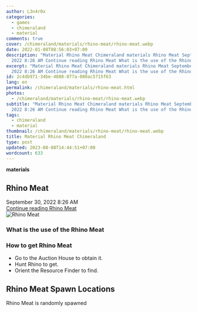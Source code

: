 ```yaml
---
author: L3n4r0x
categories:
  - games
  - chimeraland
  - material
comments: true
cover: /chimeraland/materials/rhino-meat/rhino-meat.webp
date: 2022-01-08T08:56:03+07:00
description: "Material Rhino Meat Chimeraland materials Rhino Meat September 30,
  2022 8:26 AM Continue reading Rhino Meat What is the use of the Rhino Meat "
excerpt: "Material Rhino Meat Chimeraland materials Rhino Meat September 30,
  2022 8:26 AM Continue reading Rhino Meat What is the use of the Rhino Meat "
id: 2c4db971-34be-4888-877a-080ac5715f63
lang: en
permalink: /chimeraland/materials/rhino-meat.html
photos:
  - /chimeraland/materials/rhino-meat/rhino-meat.webp
subtitle: "Material Rhino Meat Chimeraland materials Rhino Meat September 30,
  2022 8:26 AM Continue reading Rhino Meat What is the use of the Rhino Meat "
tags:
  - chimeraland
  - material
thumbnail: /chimeraland/materials/rhino-meat/rhino-meat.webp
title: Material Rhino Meat Chimeraland
type: post
updated: 2023-08-08T14:44:51+07:00
wordcount: 633
---
```


<link
  rel="stylesheet"
  href="https://rawcdn.githack.com/dimaslanjaka/Web-Manajemen/870a349/css/bootstrap-5-3-0-alpha3-wrapper.css"
/>
<section id="bootstrap-wrapper">
  <div data-bs-theme="dark">
    <div
      class="row g-0 border rounded overflow-hidden flex-md-row mb-4 shadow-sm position-relative bg-dark text-light"
    >
      <div class="col p-4 d-flex flex-column position-static">
        <strong class="d-inline-block mb-2 text-success">materials</strong>
        <h2 class="mb-0">Rhino Meat</h2>
        <div class="mb-1 text-muted">September 30, 2022 8:26 AM</div>
        <a
          href="/chimeraland/materials/rhino-meat.html"
          class="stretched-link d-none text-primary"
          >Continue reading Rhino Meat</a
        >
      </div>
      <div class="col-auto d-none d-md-block d-lg-block">
        <img
          src="https://www.webmanajemen.com/chimeraland/materials/rhino-meat/rhino-meat.webp"
          alt="Rhino Meat"
        />
      </div>
    </div>
    <div class="row">
      <div class="col-lg-6 col-12 mb-2">
        <div class="card">
          <div class="card-body">
            <h3 class="card-title">What is the use of the Rhino Meat</h3>
            <div class="card-text"><ul></ul></div>
          </div>
        </div>
      </div>
      <div class="col-lg-6 col-12 mb-2">
        <div class="card">
          <div class="card-body">
            <h3 class="card-title">How to get Rhino Meat</h3>
            <div class="card-text">
              <ul>
                <li>Go to the Auction House to obtain it.</li>
                <li>Hunt Rhino to get.</li>
                <li>Orient the Resource Finder to find.</li>
              </ul>
            </div>
          </div>
        </div>
      </div>
      <div class="col-12 mb-2">
        <h2>Rhino Meat Spawn Locations</h2>
        <p>Rhino Meat is randomly spawned</p>
      </div>
    </div>
  </div>
</section>